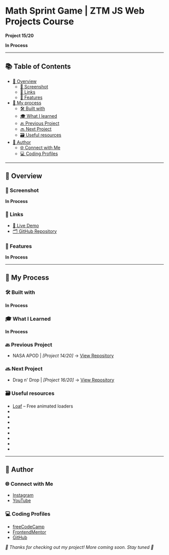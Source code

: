 # Math Sprint Game | ZTM JS Web Projects Course

**Project 15/20**

**In Process**

---

## 📚 Table of Contents

- [🔎 Overview](#-overview)
  - [📸 Screenshot](#-screenshot)
  - [🔗 Links](#-links)
  - [📌 Features](#-features)
- [🧠 My process](#-my-process)
  - [🛠️ Built with](#️-built-with)
  - [🎓 What I learned](#-what-i-learned)
  - [🔙 Previous Project](#-previous-project)
  - [🔜 Next Project](#-next-project)
  - [🗃️ Useful resources](#️-useful-resources)
- [👤 Author](#-author)
  - [🌐 Connect with Me](#-connect-with-me)
  - [💻 Coding Profiles](#-coding-profiles)

---

## 🔎 Overview

### 📸 Screenshot

  **In Process**

### 🔗 Links

 - [🔴 Live Demo](https://dalascript.github.io/math-sprint-game/)
 - [🗂️ GitHub Repository](https://github.com/DalaScript/math-sprint-game)

### 📌 Features

  **In Process**

---

## 🧠 My Process

### 🛠️ Built with

  **In Process**

### 🎓 What I Learned

  **In Process**

### 🔙 Previous Project

 - NASA APOD | *[Project 14/20]* → [View Repository](https://github.com/DalaScript/nasa-apod)

### 🔜 Next Project

 - Drag n' Drop | *[Project 16/20]* → [View Repository](https://github.com/DalaScript/drag-and-drop)

### 🗃️ Useful resources

 - [Loaf](https://getloaf.io/) – Free animated loaders
 - [](https://www.w3schools.com/howto/howto_css_hide_scrollbars.asp)
 - [](https://developer.mozilla.org/en-US/docs/Web/JavaScript/Reference/Global_Objects/Math/random)
 - [](https://stackoverflow.com/questions/2450954/how-to-randomize-shuffle-a-javascript-array)
 - [](https://developer.mozilla.org/en-US/docs/Web/API/Element/scroll)
 - [](https://www.w3schools.com/js/js_timing.asp)
 - [](https://www.w3schools.com/js/js_timing.asp)
 - [](https://developer.mozilla.org/en-US/docs/Web/JavaScript/Reference/Global_Objects/Number/toFixed)
 - []()
 

---

## 👤 Author

### 🌐 Connect with Me

 - [Instagram](https://www.instagram.com/DalaScript)
 - [YouTube](https://www.youtube.com/@DalaScript)

### 💻 Coding Profiles

 - [freeCodeCamp](https://www.freecodecamp.org/DalaScript)
 - [FrontendMentor](https://www.frontendmentor.io/profile/DalaScript)
 - [GitHub](https://github.com/DalaScript)

*🙌 Thanks for checking out my project! More coming soon. Stay tuned 🚀*